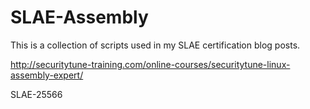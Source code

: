 # SLAE-Assembly

This is a collection of scripts used in my SLAE certification blog posts.

http://securitytune-training.com/online-courses/securitytune-linux-assembly-expert/

SLAE-25566
